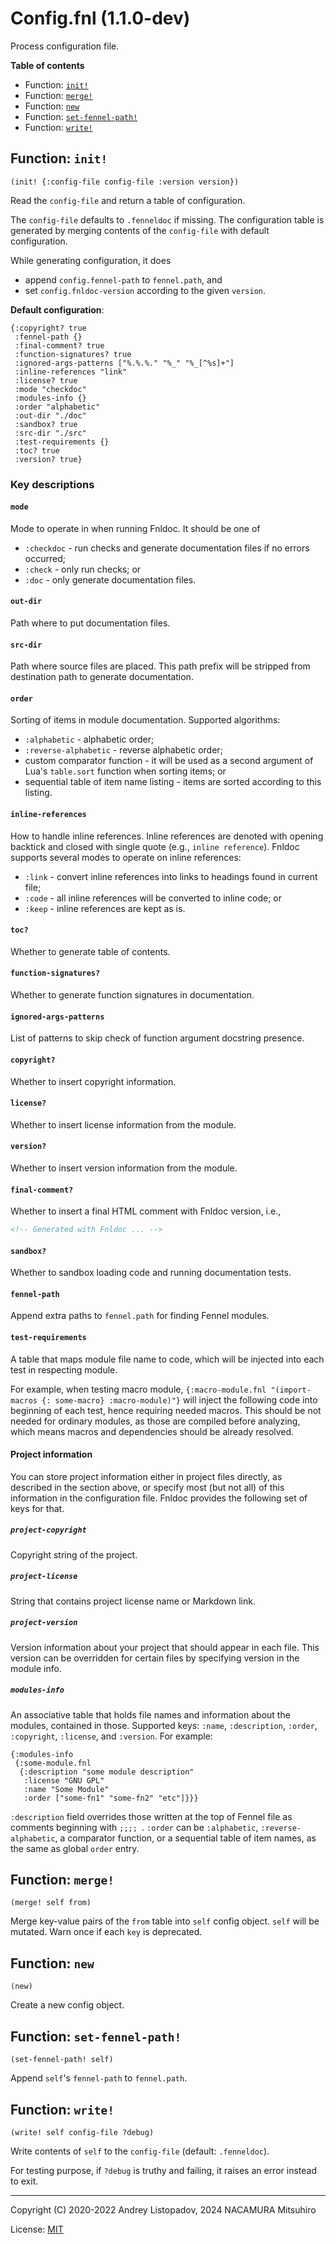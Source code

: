# Config.fnl (1.1.0-dev)

Process configuration file.

**Table of contents**

- Function: [`init!`](#function-init)
- Function: [`merge!`](#function-merge)
- Function: [`new`](#function-new)
- Function: [`set-fennel-path!`](#function-set-fennel-path)
- Function: [`write!`](#function-write)

## Function: `init!`

```
(init! {:config-file config-file :version version})
```


Read the `config-file` and return a table of configuration.

The `config-file` defaults to `.fenneldoc` if missing. The configuration
table is generated by merging contents of the `config-file` with default
configuration.

While generating configuration, it does

- append `config.fennel-path` to `fennel.path`, and
- set `config.fnldoc-version` according to the given `version`.

**Default configuration**:

``` fennel
{:copyright? true
 :fennel-path {}
 :final-comment? true
 :function-signatures? true
 :ignored-args-patterns ["%.%.%." "%_" "%_[^%s]+"]
 :inline-references "link"
 :license? true
 :mode "checkdoc"
 :modules-info {}
 :order "alphabetic"
 :out-dir "./doc"
 :sandbox? true
 :src-dir "./src"
 :test-requirements {}
 :toc? true
 :version? true}
```

### Key descriptions

#### `mode`

Mode to operate in when running Fnldoc. It should be one of

* `:checkdoc` - run checks and generate documentation files if no errors
  occurred;
* `:check` - only run checks; or
* `:doc` - only generate documentation files.

#### `out-dir`

Path where to put documentation files.

#### `src-dir`

Path where source files are placed. This path prefix will be
stripped from destination path to generate documentation.

#### `order`

Sorting of items in module documentation. Supported algorithms:

* `:alphabetic` - alphabetic order;
* `:reverse-alphabetic` - reverse alphabetic order;
* custom comparator function - it will be used as a second argument of
  Lua's `table.sort` function when sorting items; or
* sequential table of item name listing - items are sorted according to this
  listing.

#### `inline-references`

How to handle inline references. Inline references are denoted with opening
backtick and closed with single quote (e.g., ```inline reference```).
Fnldoc supports several modes to operate on inline references:

* `:link` - convert inline references into links to headings found in
  current file;
* `:code` - all inline references will be converted to inline code; or
* `:keep` - inline references are kept as is.

#### `toc?`

Whether to generate table of contents.

#### `function-signatures?`

Whether to generate function signatures in documentation.

#### `ignored-args-patterns`

List of patterns to skip check of function argument docstring presence.

#### `copyright?`

Whether to insert copyright information.

#### `license?`

Whether to insert license information from the module.

#### `version?`

Whether to insert version information from the module.

#### `final-comment?`

Whether to insert a final HTML comment with Fnldoc version, i.e.,

```html
<!-- Generated with Fnldoc ... -->
```

#### `sandbox?`

Whether to sandbox loading code and running documentation tests.

#### `fennel-path`

Append extra paths to `fennel.path` for finding Fennel modules.

#### `test-requirements`

A table that maps module file name to code, which will be injected into
each test in respecting module.

For example, when testing macro module, `{:macro-module.fnl "(import-macros
{: some-macro} :macro-module)"}` will inject the following code into
beginning of each test, hence requiring needed macros. This should be not
needed for ordinary modules, as those are compiled before analyzing,
which means macros and dependencies should be already resolved.

#### Project information

You can store project information either in project files directly, as
described in the section above, or specify most (but not all) of this
information in the configuration file. Fnldoc provides the following set
of keys for that.

##### `project-copyright`

Copyright string of the project.

##### `project-license`

String that contains project license name or Markdown link.

##### `project-version`

Version information about your project that should appear in each file.
This version can be overridden for certain files by specifying version
in the module info.

##### `modules-info`

An associative table that holds file names and information about the
modules, contained in those. Supported keys: `:name`, `:description`,
`:order`, `:copyright`, `:license`, and `:version`. For example:

```fennel
{:modules-info
 {:some-module.fnl
  {:description "some module description"
   :license "GNU GPL"
   :name "Some Module"
   :order ["some-fn1" "some-fn2" "etc"]}}}
```

`:description` field overrides those written at the top of Fennel file
as comments beginning with `;;;; `.
`:order` can be `:alphabetic`, `:reverse-alphabetic`, a comparator function,
or a sequential table of item names, as the same as global `order` entry.

## Function: `merge!`

```
(merge! self from)
```

Merge key-value pairs of the `from` table into `self` config object.
`self` will be mutated. Warn once if each `key` is deprecated.

## Function: `new`

```
(new)
```

Create a new config object.

## Function: `set-fennel-path!`

```
(set-fennel-path! self)
```

Append `self`'s `fennel-path` to `fennel.path`.

## Function: `write!`

```
(write! self config-file ?debug)
```

Write contents of `self` to the `config-file` (default: `.fenneldoc`).

For testing purpose, if `?debug` is truthy and failing, it raises an error
instead to exit.

---

Copyright (C) 2020-2022 Andrey Listopadov, 2024 NACAMURA Mitsuhiro

License: [MIT](https://git.sr.ht/~m15a/fnldoc/tree/main/item/LICENSE)

<!-- Generated with Fnldoc 1.1.0-dev
     https://sr.ht/~m15a/fnldoc/ -->
